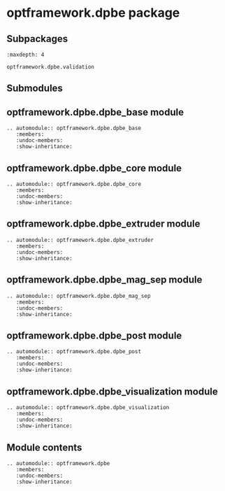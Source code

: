 # optframework.dpbe package

## Subpackages

```{toctree}
:maxdepth: 4

optframework.dpbe.validation
```

## Submodules

## optframework.dpbe.dpbe_base module

```{eval-rst}
.. automodule:: optframework.dpbe.dpbe_base
   :members:
   :undoc-members:
   :show-inheritance:
```

## optframework.dpbe.dpbe_core module

```{eval-rst}
.. automodule:: optframework.dpbe.dpbe_core
   :members:
   :undoc-members:
   :show-inheritance:
```

## optframework.dpbe.dpbe_extruder module

```{eval-rst}
.. automodule:: optframework.dpbe.dpbe_extruder
   :members:
   :undoc-members:
   :show-inheritance:
```

## optframework.dpbe.dpbe_mag_sep module

```{eval-rst}
.. automodule:: optframework.dpbe.dpbe_mag_sep
   :members:
   :undoc-members:
   :show-inheritance:
```

## optframework.dpbe.dpbe_post module

```{eval-rst}
.. automodule:: optframework.dpbe.dpbe_post
   :members:
   :undoc-members:
   :show-inheritance:
```

## optframework.dpbe.dpbe_visualization module

```{eval-rst}
.. automodule:: optframework.dpbe.dpbe_visualization
   :members:
   :undoc-members:
   :show-inheritance:
```

## Module contents

```{eval-rst}
.. automodule:: optframework.dpbe
   :members:
   :undoc-members:
   :show-inheritance:
```
